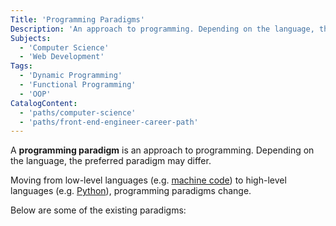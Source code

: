 ```yaml
---
Title: 'Programming Paradigms'
Description: 'An approach to programming. Depending on the language, the preferred paradigm may differ.'
Subjects:
  - 'Computer Science'
  - 'Web Development'
Tags:
  - 'Dynamic Programming'
  - 'Functional Programming'
  - 'OOP'
CatalogContent:
  - 'paths/computer-science'
  - 'paths/front-end-engineer-career-path'
---
```


A **programming paradigm** is an approach to programming. Depending on the language, the preferred paradigm may differ.

Moving from low-level languages (e.g. [machine code](https://www.codecademy.com/resources/docs/general/machine-code)) to high-level languages (e.g. [Python](https://www.codecademy.com/resources/docs/python)), programming paradigms change.

Below are some of the existing paradigms:
